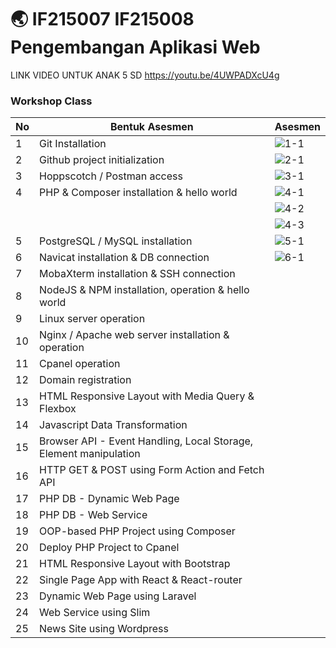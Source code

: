 # 🌏 IF215007 IF215008 Pengembangan Aplikasi Web

LINK VIDEO UNTUK ANAK 5 SD
https://youtu.be/4UWPADXcU4g


### Workshop Class
| No | Bentuk Asesmen | Asesmen |
|---|---|---|
| 1 | Git Installation | ![1-1](https://user-images.githubusercontent.com/78301902/209454982-e245d454-29f5-42a8-a754-6bc90c5f01af.jpg) |
| 2 | Github project initialization | ![2-1](https://user-images.githubusercontent.com/78301902/209454986-bffd5bd8-f063-46a8-9c81-48b1276c66c7.jpg) |
| 3 | Hoppscotch / Postman access | ![3-1](https://user-images.githubusercontent.com/78301902/209454988-6e44cb0a-5737-4a78-b1c6-02f1862d209b.jpg) |
| 4 | PHP & Composer installation & hello world | ![4-1](https://user-images.githubusercontent.com/78301902/209455172-f000d020-b9b6-485d-94f8-4699e4bb10ed.jpg) |
| | | ![4-2](https://user-images.githubusercontent.com/78301902/209455177-8b17b2af-38dd-4533-8fd2-bcc8a3597e94.jpg) |
| | | ![4-3](https://user-images.githubusercontent.com/78301902/209455232-46ec7d44-35c6-4a66-a0cd-ee5a0730fe47.jpg) |
| 5 | PostgreSQL / MySQL installation | ![5-1](https://user-images.githubusercontent.com/78301902/209455000-bdd45b47-31e5-438a-9dcb-d71a95a1155b.jpg) |
| 6 | Navicat installation & DB connection | ![6-1](https://user-images.githubusercontent.com/78301902/209454993-93427d4b-5296-4f0e-a7fb-c81341ab2322.jpg) |
| 7 | MobaXterm installation & SSH connection | |
| 8 | NodeJS & NPM installation, operation & hello world | |
| 9 | Linux server operation | |
| 10 | Nginx / Apache web server installation & operation | |
| 11 | Cpanel operation | |
| 12 | Domain registration | |
| 13 | HTML Responsive Layout with Media Query & Flexbox | |
| 14 | Javascript Data Transformation | |
| 15 | Browser API - Event Handling, Local Storage, Element manipulation | |
| 16 | HTTP GET & POST using Form Action and Fetch API | |
| 17 | PHP DB - Dynamic Web Page | |
| 18 | PHP DB - Web Service | |
| 19 | OOP-based PHP Project using Composer | |
| 20 | Deploy PHP Project to Cpanel | |
| 21 | HTML Responsive Layout with Bootstrap | |
| 22 | Single Page App with React & React-router | |
| 23 | Dynamic Web Page using Laravel | |
| 24 | Web Service using Slim | |
| 25 | News Site using Wordpress | |

